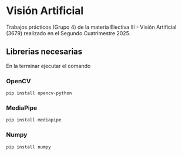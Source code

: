 # Visión Artificial
Trabajos prácticos (Grupo 4) de la materia Electiva III - Visión Artificial (3679) realizado en el Segundo Cuatrimestre 2025. 

## Librerias necesarias 
En la terminar ejecutar el comando

### OpenCV
`pip install opencv-python`

### MediaPipe
`pip install mediapipe`

### Numpy
`pip install numpy`
